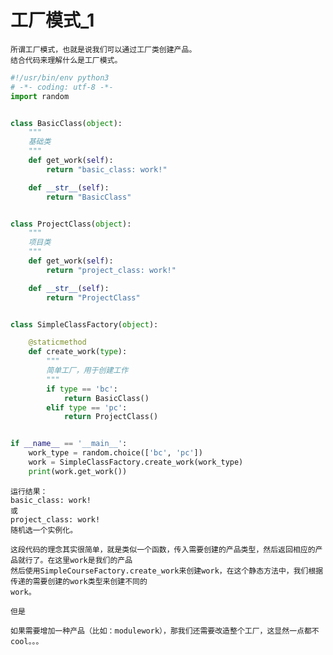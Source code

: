 # 工厂模式_1

    所谓工厂模式，也就是说我们可以通过工厂类创建产品。
    结合代码来理解什么是工厂模式。
    
```python
#!/usr/bin/env python3
# -*- coding: utf-8 -*-
import random


class BasicClass(object):
    """
    基础类
    """
    def get_work(self):
        return "basic_class: work!"

    def __str__(self):
        return "BasicClass"


class ProjectClass(object):
    """
    项目类
    """
    def get_work(self):
        return "project_class: work!"

    def __str__(self):
        return "ProjectClass"


class SimpleClassFactory(object):

    @staticmethod
    def create_work(type):
        """
        简单工厂，用于创建工作
        """
        if type == 'bc':
            return BasicClass()
        elif type == 'pc':
            return ProjectClass()


if __name__ == '__main__':
    work_type = random.choice(['bc', 'pc'])
    work = SimpleClassFactory.create_work(work_type)
    print(work.get_work())

```
    运行结果：
    basic_class: work!
    或
    project_class: work!
    随机选一个实例化。
    
    这段代码的理念其实很简单，就是类似一个函数，传入需要创建的产品类型，然后返回相应的产品就行了。在这里work是我们的产品
    然后使用SimpleCourseFactory.create_work来创建work，在这个静态方法中，我们根据传递的需要创建的work类型来创建不同的
    work。
    
    但是
    
    如果需要增加一种产品（比如：modulework），那我们还需要改造整个工厂，这显然一点都不cool。。。
    
    